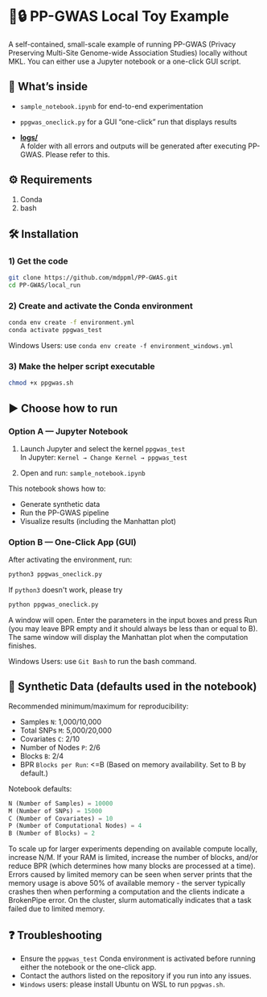 # 🧬🔒 PP-GWAS Local Toy Example

A self-contained, small-scale example of running PP-GWAS (Privacy Preserving Multi-Site Genome-wide Association Studies) locally without MKL. You can either use a Jupyter notebook or a one-click GUI script.

## 📂 What’s inside

- `sample_notebook.ipynb` for end-to-end experimentation
- `ppgwas_oneclick.py` for a GUI “one-click” run that displays results
 
- [**logs/**](logs/)  
  A folder with all errors and outputs will be generated after executing PP-GWAS. Please refer to this. 

## ⚙️ Requirements

1. Conda
2. bash

## 🛠 Installation

### 1) Get the code

```bash
git clone https://github.com/mdppml/PP-GWAS.git
cd PP-GWAS/local_run
```

### 2) Create and activate the Conda environment
```bash
conda env create -f environment.yml
conda activate ppgwas_test
```
Windows Users: use ```conda env create -f environment_windows.yml```

### 3) Make the helper script executable
```bash
chmod +x ppgwas.sh
```

## ▶️ Choose how to run

### Option A — Jupyter Notebook

1) Launch Jupyter and select the kernel `ppgwas_test`  
   In Jupyter: `Kernel → Change Kernel → ppgwas_test`

2) Open and run: `sample_notebook.ipynb`

This notebook shows how to:
- Generate synthetic data
- Run the PP-GWAS pipeline
- Visualize results (including the Manhattan plot)

### Option B — One-Click App (GUI)

After activating the environment, run:

```bash
python3 ppgwas_oneclick.py
```
If `python3` doesn't work, please try
```bash
python ppgwas_oneclick.py
```

A window will open. Enter the parameters in the input boxes and press Run (you may leave BPR empty and it should always be less than or equal to B). The same window will display the Manhattan plot when the computation finishes.

Windows Users: use ```Git Bash``` to run the bash command.
 
## 🔧 Synthetic Data (defaults used in the notebook)

Recommended minimum/maximum for reproducibility:
- Samples `N`: 1,000/10,000
- Total SNPs `M`: 5,000/20,000
- Covariates `C`: 2/10
- Number of Nodes `P`: 2/6
- Blocks `B`: 2/4
- BPR `Blocks per Run`: <=B (Based on memory availability. Set to B by default.)
  
Notebook defaults:

```python
N (Number of Samples) = 10000
M (Number of SNPs) = 15000
C (Number of Covariates) = 10
P (Number of Computational Nodes) = 4
B (Number of Blocks) = 2
```

To scale up for larger experiments depending on available compute locally, increase N/M. If your RAM is limited, increase the number of blocks, and/or reduce BPR (which determines how many blocks are processed at a time). Errors caused by limited memory can be seen when server prints that the memory usage is above 50% of available memory - the server typically crashes then when performing a computation and the clients indicate a BrokenPipe error. On the cluster, slurm automatically indicates that a task failed due to limited memory.

## ❓ Troubleshooting

- Ensure the `ppgwas_test` Conda environment is activated before running either the notebook or the one-click app.
- Contact the authors listed on the repository if you run into any issues.
- `Windows` users: please install Ubuntu on WSL to run `ppgwas.sh`.
